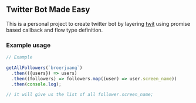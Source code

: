 ## Twitter Bot Made Easy

This is a personal project to create twitter bot by layering [twit](https://github.com/ttezel/twit) using promise based callback and flow type definition.


### Example usage
```javascript
// Example

getAllFollowers(`broerjuang`)
  .then(({users}) => users)
  .then((followers) => followers.map((user) => user.screen_name))
  .then(console.log);

// it will give us the list of all follower.screen_name;
```
